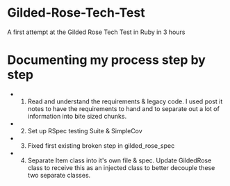 # Gilded-Rose-Tech-Test
A first attempt at the Gilded Rose Tech Test in Ruby in 3 hours


# Documenting my process step by step

- 1. Read and understand the requirements & legacy code. I used post it notes to have the requirements to hand and to separate out a lot of information into bite sized chunks.

- 2. Set up RSpec testing Suite & SimpleCov

- 3. Fixed first existing broken step in gilded_rose_spec

- 4. Separate Item class into it's own file & spec. Update GildedRose class to receive this as an injected class to better decouple these two separate classes. 
